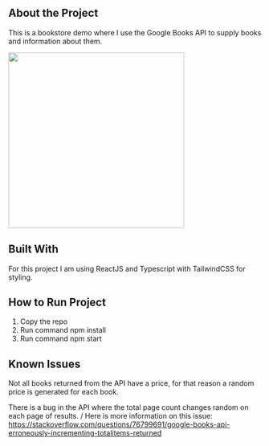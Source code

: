 ## About the Project
This is a bookstore demo where I use the Google Books API to supply books and information about them. 

<img src="https://github.com/user-attachments/assets/1e8911b5-045d-4bad-85bb-b75fc35e6f28" height="350" />

## Built With
For this project I am using ReactJS and Typescript with TailwindCSS for styling.

## How to Run Project

1. Copy the repo
2. Run command npm install
3. Run command npm start

## Known Issues
Not all books returned from the API have a price, for that reason a random price is generated for each book. 

There is a bug in the API where the total page count changes random on each page of results.  /
Here is more information on this issue:
https://stackoverflow.com/questions/76799691/google-books-api-erroneously-incrementing-totalitems-returned
